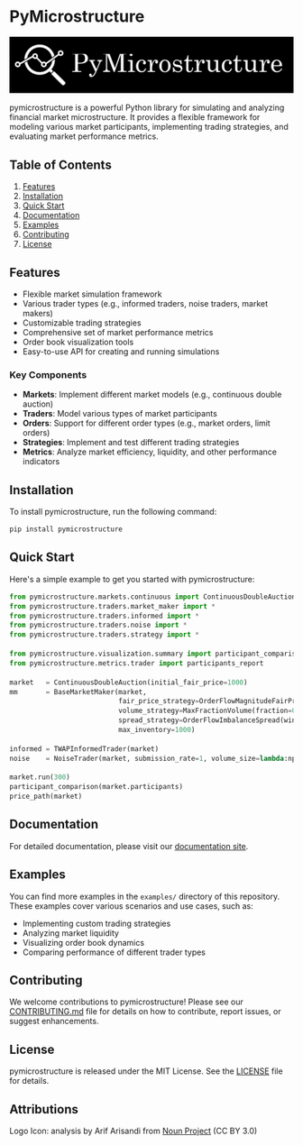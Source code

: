 # PyMicrostructure

![alt text](docs/logo.png "participant report")

pymicrostructure is a powerful Python library for simulating and analyzing financial market microstructure. It provides a flexible framework for modeling various market participants, implementing trading strategies, and evaluating market performance metrics.

## Table of Contents

1. [Features](#features)
2. [Installation](#installation)
3. [Quick Start](#quick-start)
4. [Documentation](#documentation)
5. [Examples](#examples)
6. [Contributing](#contributing)
7. [License](#license)

## Features

- Flexible market simulation framework
- Various trader types (e.g., informed traders, noise traders, market makers)
- Customizable trading strategies
- Comprehensive set of market performance metrics
- Order book visualization tools
- Easy-to-use API for creating and running simulations

### Key Components

- **Markets**: Implement different market models (e.g., continuous double auction)
- **Traders**: Model various types of market participants
- **Orders**: Support for different order types (e.g., market orders, limit orders)
- **Strategies**: Implement and test different trading strategies
- **Metrics**: Analyze market efficiency, liquidity, and other performance indicators

## Installation

To install pymicrostructure, run the following command:

```bash
pip install pymicrostructure
```

## Quick Start

Here's a simple example to get you started with pymicrostructure:

```python
from pymicrostructure.markets.continuous import ContinuousDoubleAuction
from pymicrostructure.traders.market_maker import *
from pymicrostructure.traders.informed import *
from pymicrostructure.traders.noise import *
from pymicrostructure.traders.strategy import *

from pymicrostructure.visualization.summary import participant_comparison, price_path
from pymicrostructure.metrics.trader import participants_report

market   = ContinuousDoubleAuction(initial_fair_price=1000)
mm       = BaseMarketMaker(market,
                           fair_price_strategy=OrderFlowMagnitudeFairPrice(window=10, aggressiveness=1),
                           volume_strategy=MaxFractionVolume(fraction=0.1), 
                           spread_strategy=OrderFlowImbalanceSpread(window=5, aggressiveness=10, min_halfspread=3),
                           max_inventory=1000)

informed = TWAPInformedTrader(market)
noise    = NoiseTrader(market, submission_rate=1, volume_size=lambda:np.random.randint(1, 5))

market.run(300)
participant_comparison(market.participants)
price_path(market)
```

## Documentation

For detailed documentation, please visit our [documentation site](https://pymicrostructure.readthedocs.io).

## Examples

You can find more examples in the `examples/` directory of this repository. These examples cover various scenarios and use cases, such as:

- Implementing custom trading strategies
- Analyzing market liquidity
- Visualizing order book dynamics
- Comparing performance of different trader types

## Contributing

We welcome contributions to pymicrostructure! Please see our [CONTRIBUTING.md](CONTRIBUTING.md) file for details on how to contribute, report issues, or suggest enhancements.

## License

pymicrostructure is released under the MIT License. See the [LICENSE](LICENSE) file for details.

## Attributions
Logo Icon: analysis by Arif Arisandi from <a href="https://thenounproject.com/browse/icons/term/analysis/" target="_blank" title="analysis Icons">Noun Project</a> (CC BY 3.0)